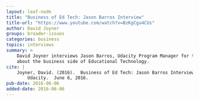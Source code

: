 ```yaml
---
layout: leaf-node
title: "Business of Ed Tech: Jason Barros Interview"
title-url: "https://www.youtube.com/watch?v=BzKgCgu4CUs"
author: David Joyner
groups: broader-issues
categories: business
topics: interviews
summary: >
    David Joyner interviews Jason Barros, Udacity Program Manager for the Georgia Tech team,
    about the business side of Educational Technology.
cite: |
    Joyner, David. (2016).  Business of Ed Tech: Jason Barros Interview.
        Udacity.  June 6, 2016.
pub-date: 2016-06-06
added-date: 2016-06-06
---
```

